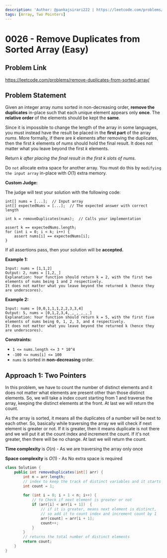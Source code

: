 ```yaml
---
description: 'Author: @pankajsirari222 | https://leetcode.com/problems/remove-duplicates-from-sorted-array/'
tags: [Array, Two Pointers]
---
```


# 0026 - Remove Duplicates from Sorted Array (Easy) 

## Problem Link

https://leetcode.com/problems/remove-duplicates-from-sorted-array/

## Problem Statement

Given an integer array $nums$ sorted in non-decreasing order, **remove the duplicates** in-place such that each unique element appears only **once**.
The **relative order** of the elements should be kept the **same**.

Since it is impossible to change the length of the array in some languages, you must instead have the result be placed in the **first part** of the array $nums$. 
More formally, if there are $k$ elements after removing the duplicates, then the first $k$ elements of $nums$ should hold the final result. 
It does not matter what you leave beyond the first $k$ elements.

Return $k$ _after placing the final result in the first_ $k$ _slots of_ $nums$.

Do `not` allocate extra space for another array. You must do this by `modifying the input array` in-place with $O(1)$ extra memory.

**Custom Judge:**

The judge will test your solution with the following code:
```
int[] nums = [...];  // Input array
int[] expectedNums = [...];  // The expected answer with correct length

int k = removeDuplicates(nums);  // Calls your implementation

assert k == expectedNums.length;
for (int i = 0; i < k; i++) {
    assert nums[i] == expectedNums[i];
}
```

If all assertions pass, then your solution will be **accepted.**

**Example 1:**

```
Input: nums = [1,1,2]
Output: 2, nums = [1,2,_]
Explanation: Your function should return k = 2, with the first two elements of nums being 1 and 2 respectively.
It does not matter what you leave beyond the returned k (hence they are underscores).
```

**Example 2:**

```
Input: nums = [0,0,1,1,1,2,2,3,3,4]
Output: 5, nums = [0,1,2,3,4,_,_,_,_,_]
Explanation: Your function should return k = 5, with the first five elements of nums being 0, 1, 2, 3, and 4 respectively.
It does not matter what you leave beyond the returned k (hence they are underscores).
```


**Constraints:**

- `1 <= nums.length <= 3 * 10^4`
- `-100 <= nums[i] <= 100`
- `nums` is sorted in **non-decreasing** order.

## Approach 1: Two Pointers

In this problem, we have to count the number of distinct elements and it does not matter what elements are present other than those distinct elements. So, we will take a index count starting from 1 and traverse the array, keeping the distinct elements at the front. At last we will return the count.

As the array is sorted, it means all the duplicates of a number will be next to each other. So, basically while traversing the array we will check if next element is greater or not. If it is greater, then it means duplicate is not there and we will put it at the count index and increment the count. If it's not greater, then there will be no change. At last we will return the count.

**Time complexity** is $O(n)$ - As we are traversing the array only once

**Space complexity** is $O(1)$ - As No extra space is required

<Tabs>
<TabItem value="java" label="Java">
<SolutionAuthor name="@pankajsirari222"/>

```java
class Solution {
    public int removeDuplicates(int[] arr) {
        int n = arr.length;
        // index to keep the track of distinct variables and it starts from 1
        int count = 1;
        
        for (int i = 0; i + 1 < n; i++) {
            // to Check if next element is greater or not
            if (arr[i] < arr[i + 1])  {
                // if it is greater, means next element is distinct, 
                // so add it to count index and increment count by 1
                arr[count] = arr[i + 1];	
                count++;
            }
        }
        // returns the total number of distinct elements
        return count;
    }
}
```

</TabItem>
</Tabs>

